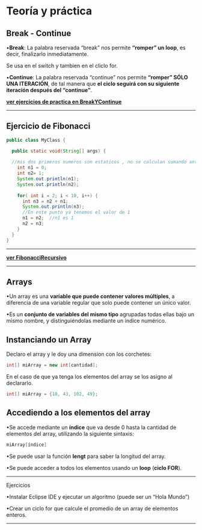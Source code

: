 # Teoría y práctica 

## Break - Continue

•**Break**: La palabra reservada “break” nos permite **“romper” un loop**, es decir, finalizarlo inmediatamente.

Se usa en el switch y tambien en el cliclo for.


•**Continue**: La palabra reservada “continue” nos permite **“romper” SÓLO UNA ITERACIÓN**, de tal manera que **el ciclo seguirá con su siguiente iteración después del “continue”**.


[**ver ejercicios de practica en BreakYContinue**](https://github.com/eugenia1984/diploUTNVM-PoloTIC-SiliconMisiones-Java/tree/main/utnvillamaria/fibonacciRecursivo/BreakYContinue)


---

## Ejercicio de Fibonacci


```JAVA
public class MyClass {

  public static void(String[] args) {
  
  //mis dos primeros numeros son estaticos , no se calculan sumando anteriores
    int n1 = 0;
    int n2= 1;
    System.out.println(n1);
    System.out.println(n2);
    
    for( int i = 2; i < 10, i++) {
      int n3 = n2 + n1;
      System.out.println(n3);
      //En este punto ya tenemos el valor de 1
      n1 = n2;  //n1 es 1
      n2 = n3;
    }
  }
}

```

---


[**ver FibonacciRecursivo**](https://github.com/eugenia1984/diploUTNVM-PoloTIC-SiliconMisiones-Java/blob/main/utnvillamaria/fibonacciRecursivo/FibonacciRecursivo.java)

---

## Arrays

•Un array es una **variable que puede contener valores múltiples**, a diferencia de una variable regular que solo puede contener un único valor. 

•Es un **conjunto de variables del mismo tipo** agrupadas todas ellas bajo un mismo nombre, y distinguiéndolas mediante un índice numérico.


## Instanciando un Array


Declaro el array y le doy una dimension con los corchetes:

```JAVA
int[] miArray = new int[cantidad];
```

En el caso de que ya tenga los elementos del array se los asigno al declararlo.

```JAVA
int[] miArray = {10, 43, 102, 49};
```


## Accediendo a los elementos del array

•Se accede mediante un **índice** que va desde 0 hasta la cantidad de elementos del array, utilizando la siguiente sintaxis: 

```JAVA
miArray[índice]
```

•Se puede usar la función **lengt** para saber la longitud del array.

•Se puede acceder a todos los elementos usando un **loop** (**ciclo FOR**).


---



Ejercicios

•Instalar Eclipse IDE y ejecutar un algoritmo (puede ser un “Hola Mundo”)

•Crear un ciclo for que calcule el promedio de un array de elementos enteros.


---

